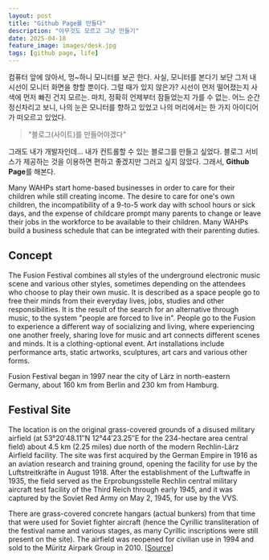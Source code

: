 ```yaml
---
layout: post
title: "Github Page를 만들다"
description: "아무것도 모르고 그냥 만들기"
date: 2025-04-18
feature_image: images/desk.jpg 
tags: [github page, life]
---
```


컴퓨터 앞에 앉아서, 멍~하니 모니터를 보곤 한다. 사실, 모니터를 본다기 보단 그저 내 시선이 모니터 화면을 향할 뿐이다. 그럴 때가 있지 않은가? 시선이 먼저 떨어졌는지 사색에 먼저 빠진 건지 모르는. 마치, 정확히 언제부터 잠들었는지 가를 수 없는. 어느 순간 정신차리고 보니, 나의 눈은 모니터를 향하고 있었고 나의 머리에서는 한 가지 아이디어가 떠오르고 있었다.

>"블로그(사이트)를 만들어야겠다"

그래도 내가 개발자인데... 내가 컨트롤할 수 있는 블로그를 만들고 싶었다. 블로그 서비스가 제공하는 것을 이용하면 편하고 좋겠지만 그러고 싶지 않았다. 그래서, **Github Page**를 해본다.

<!--more-->

Many WAHPs start home-based businesses in order to care for their children while still creating income. The desire to care for one's own children, the incompatibility of a 9-to-5 work day with school hours or sick days, and the expense of childcare prompt many parents to change or leave their jobs in the workforce to be available to their children. Many WAHPs build a business schedule that can be integrated with their parenting duties.

## Concept

The Fusion Festival combines all styles of the underground electronic music scene and various other styles, sometimes depending on the attendees who choose to play their own music. It is described as a space people go to free their minds from their everyday lives, jobs, studies and other responsibilities. It is the result of the search for an alternative through music, to the system "people are forced to live in". People go to the Fusion to experience a different way of socializing and living, where experiencing one another freely, sharing love for music and art connects different scenes and minds. It is a clothing-optional event. Art installations include performance arts, static artworks, sculptures, art cars and various other forms.

Fusion Festival began in 1997 near the city of Lärz in north-eastern Germany, about 160 km from Berlin and 230 km from Hamburg.

## Festival Site

The location is on the original grass-covered grounds of a disused military airfield (at 53°20′48.11″N 12°44′23.25″E for the 234-hectare area central field) about 4.5 km (2.25 miles) due north of the modern Rechlin-Lärz Airfield facility. The site was first acquired by the German Empire in 1916 as an aviation research and training ground, opening the facility for use by the Luftstreitkräfte in August 1918. After the establishment of the Luftwaffe in 1935, the field served as the Erprobungsstelle Rechlin central military aircraft test facility of the Third Reich through early 1945, and it was captured by the Soviet Red Army on May 2, 1945, for use by the VVS. 

There are grass-covered concrete hangars (actual bunkers) from that time that were used for Soviet fighter aircraft (hence the Cyrillic transliteration of the festival name and various stages, as many Cyrillic inscriptions were still present on the site). The airfield was reopened for civilian use in 1994 and sold to the Müritz Airpark Group in 2010. [[Source](https://en.wikipedia.org/wiki/Fusion_Festival)]
